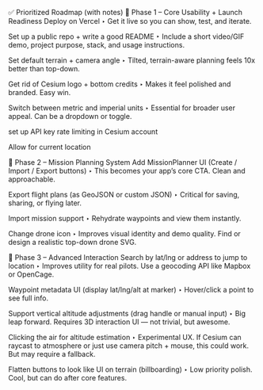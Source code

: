 ✅ Prioritized Roadmap (with notes)
🔹 Phase 1 – Core Usability + Launch Readiness
Deploy on Vercel
‣ Get it live so you can show, test, and iterate.

Set up a public repo + write a good README
‣ Include a short video/GIF demo, project purpose, stack, and usage instructions.

Set default terrain + camera angle
‣ Tilted, terrain-aware planning feels 10x better than top-down.

Get rid of Cesium logo + bottom credits
‣ Makes it feel polished and branded. Easy win.

Switch between metric and imperial units
‣ Essential for broader user appeal. Can be a dropdown or toggle.

set up API key rate limiting in Cesium account

Allow for current location

🔹 Phase 2 – Mission Planning System
Add MissionPlanner UI (Create / Import / Export buttons)
‣ This becomes your app’s core CTA. Clean and approachable.

Export flight plans (as GeoJSON or custom JSON)
‣ Critical for saving, sharing, or flying later.

Import mission support
‣ Rehydrate waypoints and view them instantly.

Change drone icon
‣ Improves visual identity and demo quality. Find or design a realistic top-down drone SVG.

🔹 Phase 3 – Advanced Interaction
Search by lat/lng or address to jump to location
‣ Improves utility for real pilots. Use a geocoding API like Mapbox or OpenCage.

Waypoint metadata UI (display lat/lng/alt at marker)
‣ Hover/click a point to see full info.

Support vertical altitude adjustments (drag handle or manual input)
‣ Big leap forward. Requires 3D interaction UI — not trivial, but awesome.

Clicking the air for altitude estimation
‣ Experimental UX. If Cesium can raycast to atmosphere or just use camera pitch + mouse, this could work. But may require a fallback.

Flatten buttons to look like UI on terrain (billboarding)
‣ Low priority polish. Cool, but can do after core features.